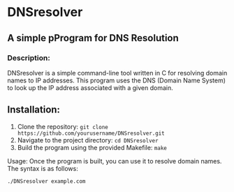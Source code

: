 # DNSresolver 
## A simple pProgram for DNS Resolution

### Description:
DNSresolver is a simple command-line tool written in C for resolving domain names to IP addresses. This program uses the DNS (Domain Name System) to look up the IP address associated with a given domain.

## Installation:
1. Clone the repository: `git clone https://github.com/yourusername/DNSresolver.git`
2. Navigate to the project directory: `cd DNSresolver`
3. Build the program using the provided Makefile: `make`

Usage:
Once the program is built, you can use it to resolve domain names. The syntax is as follows:
```
./DNSresolver example.com
```
